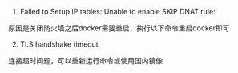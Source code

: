 <!--
 * @Author: wjn
 * @Date: 2020-01-31 11:38:47
 * @LastEditors: wjn
 * @LastEditTime: 2020-03-03 09:47:09
 -->
1.  Failed to Setup IP tables: Unable to enable SKIP DNAT rule:

原因是关闭防火墙之后docker需要重启，执行以下命令重启docker即可

2. TLS handshake timeout

连接超时问题，可以重新运行命令或使用国内镜像